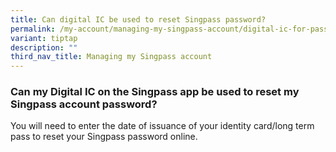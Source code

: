 ```yaml
---
title: Can digital IC be used to reset Singpass password?
permalink: /my-account/managing-my-singpass-account/digital-ic-for-password-reset/
variant: tiptap
description: ""
third_nav_title: Managing my Singpass account
---
```

<h3>Can my Digital IC on the Singpass app be used to reset my Singpass account password?</h3>
<p>You will need to enter the date of issuance of your identity card/long
term pass to reset your Singpass password online.</p>